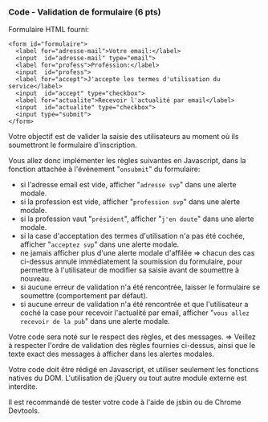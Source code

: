 ### Code - Validation de formulaire (6 pts)

Formulaire HTML fourni:

```
<form id="formulaire">
  <label for="adresse-mail">Votre email:</label>
  <input  id="adresse-mail" type="email">
  <label for="profess">Profession:</label>
  <input  id="profess">
  <label for="accept">J'accepte les termes d'utilisation du service</label>
  <input  id="accept" type="checkbox">
  <label for="actualite">Recevoir l'actualité par email</label>
  <input  id="actualite" type="checkbox">
  <input type="submit">
</form>
```

Votre objectif est de valider la saisie des utilisateurs au moment où ils soumettront le formulaire d'inscription.

Vous allez donc implémenter les règles suivantes en Javascript, dans la fonction attachée à l'événement "`onsubmit`" du formulaire:
- si l'adresse email est vide, afficher "`adresse svp`" dans une alerte modale.
- si la profession est vide, afficher "`profession svp`" dans une alerte modale.
- si la profession vaut "`président`", afficher "`j'en doute`" dans une alerte modale.
- si la case d'acceptation des termes d'utilisation n'a pas été cochée, afficher "`acceptez svp`" dans une alerte modale.
- ne jamais afficher plus d'une alerte modale d'affilée => chacun des cas ci-dessus annule immédiatement la soumission du formulaire, pour permettre à l'utilisateur de modifier sa saisie avant de soumettre à nouveau.
- si aucune erreur de validation n'a été rencontrée, laisser le formulaire se soumettre (comportement par défaut).
- si aucune erreur de validation n'a été rencontrée et que l'utilisateur a coché la case pour recevoir l'actualité par email, afficher "`vous allez recevoir de la pub`" dans une alerte modale.

Votre code sera noté sur le respect des règles, et des messages. => Veillez à respecter l'ordre de validation des règles fournies ci-dessus, ainsi que le texte exact des messages à afficher dans les alertes modales.

Votre code doit être rédigé en Javascript, et utiliser seulement les fonctions natives du DOM. L'utilisation de jQuery ou tout autre module externe est interdite.

Il est recommandé de tester votre code à l'aide de jsbin ou de Chrome Devtools.
